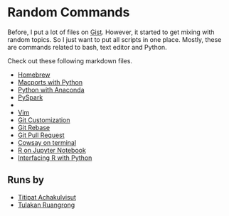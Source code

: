 # Random Commands

Before, I put a lot of files on [Gist](https://gist.github.com/). However, it started to
get mixing with random topics. So I just want to put all scripts in one place.
Mostly, these are commands related to bash, text editor and Python.

Check out these following markdown files.

- [Homebrew](docs/homebrew.md)
- [Macports with Python](docs/macports.md)
- [Python with Anaconda](docs/anaconda.md)
- [PySpark](docs/pyspark.md)
- [](docs/python_http.md)
- [Vim](docs/vim.md)
- [Git Customization](docs/git_customization.md)
- [Git Rebase](docs/git_rebase.md)
- [Git Pull Request](docs/git_pull_request.md)
- [Cowsay on terminal](docs/cowsay.md)
- [R on Jupyter Notebook](docs/r_on_notebook.md)
- [Interfacing R with Python](docs/r_w_python.md)


## Runs by

- [Titipat Achakulvisut](http://titipata.github.io/)
- [Tulakan Ruangrong](https://github.com/bluenex)
